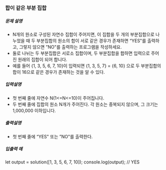 ### 합이 같은 부분 집합

##### 문제 설명

- N개의 원소로 구성된 자연수 집합이 주어지면, 이 집합을 두 개의 부분집합으로 나누었을 때 두 부분집합의 원소의 합이 서로 같은 경우가 존재하면 “YES"를 출력하고, 그렇지 않으면 ”NO"를 출력하는 프로그램을 작성하세요.
- 둘로 나뉘는 두 부분집합은 서로소 집합이며, 두 부분집합을 합하면 입력으로 주어진 원래의 집합이 되어 합니다.
- 예를 들어 {1, 3, 5, 6, 7, 10}이 입력되면 {1, 3, 5, 7} = {6, 10} 으로 두 부분집합의 합이 16으로 같은 경우가 존재하는 것을 알 수 있다.

##### 입력설명

- 첫 번째 줄에 자연수 N(1<=N<=10)이 주어집니다.
- 두 번째 줄에 집합의 원소 N개가 주어진다. 각 원소는 중복되지 않으며, 그 크기는 1,000,000 이하입니다.

##### 출력설명

- 첫 번째 줄에 “YES" 또는 ”NO"를 출력한다.

##### 입출력 예

let output = solution([1, 3, 5, 6, 7, 10]);
console.log(output); // YES
